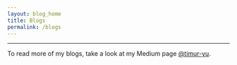 ```yaml
---
layout: blog_home
title: Blogs
permalink: /blogs
---
```


---

To read more of my blogs, take a look at my Medium page [@timur-yu](https://timur-yu.medium.com).
